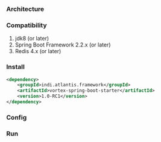 
### Architecture

### Compatibility

1. jdk8 (or later)
2. Spring Boot Framework 2.2.x (or later)
3. Redis 4.x (or later)

### Install

```xml
<dependency>
	<groupId>indi.atlantis.framework</groupId>
	<artifactId>vortex-spring-boot-starter</artifactId>
	<version>1.0-RC1</version>
</dependency>
```



### Config
### Run
